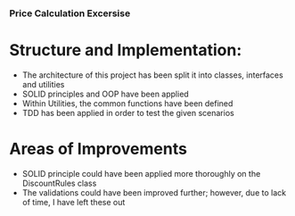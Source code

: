 ### Price Calculation Excersise ###

# Structure and Implementation:
  - The architecture of this project has been split it into classes, interfaces and utilities
  - SOLID principles and OOP have been applied
  - Within Utilities, the common functions have been defined
  - TDD has been applied in order to test the given scenarios
 
 # Areas of Improvements
  - SOLID principle could have been applied more thoroughly on the DiscountRules class
  - The validations could have been improved further; however, due to lack of time, I have left these out
